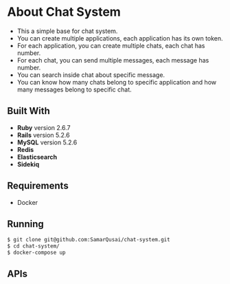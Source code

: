 # About Chat System
* This a simple base for chat system.
* You can create multiple applications, each application has its own token.
* For each application, you can create multiple chats, each chat has number.
* For each chat, you can send multiple messages, each message has number.
* You can search inside chat about specific message.
* You can know how many chats belong to specific application and how many messages belong to specific chat.

Built With
------------
* **Ruby** version 2.6.7 
* **Rails** version 5.2.6 
* **MySQL** version 5.2.6 
* **Redis** 
* **Elasticsearch** 
* **Sidekiq** 

Requirements
------------
* Docker

Running
--------
```bash
$ git clone git@github.com:SamarQusai/chat-system.git
$ cd chat-system/
$ docker-compose up
```
APIs
----
